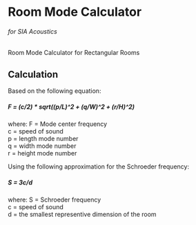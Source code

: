 # Room Mode Calculator
###### for SIA Acoustics

Room Mode Calculator for Rectangular Rooms

## Calculation

Based on the following equation:

##### F = (c/2) * sqrt((p/L)^2 + (q/W)^2 + (r/H)^2)

where:
   F = Mode center frequency  
   c = speed of sound  
   p = length mode number  
   q = width mode number  
   r = height mode number  

Using the following approximation for the Schroeder frequency:
##### S = 3c/d

where:
   S = Schroeder frequency  
   c = speed of sound  
   d = the smallest representive dimension of the room  
